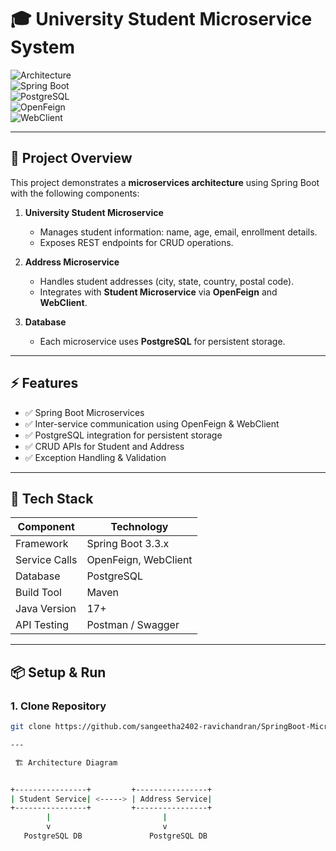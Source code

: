 # 🎓 University Student Microservice System

![Architecture](https://img.shields.io/badge/Microservices-Architecture-blue)  
![Spring Boot](https://img.shields.io/badge/Spring%20Boot-3.3.x-brightgreen)  
![PostgreSQL](https://img.shields.io/badge/Database-PostgreSQL-blueviolet)  
![OpenFeign](https://img.shields.io/badge/OpenFeign-Client-orange)  
![WebClient](https://img.shields.io/badge/WebClient-Reactive-yellowgreen)  

---

## 🔹 Project Overview

This project demonstrates a **microservices architecture** using Spring Boot with the following components:

1. **University Student Microservice**  
   - Manages student information: name, age, email, enrollment details.  
   - Exposes REST endpoints for CRUD operations.

2. **Address Microservice**  
   - Handles student addresses (city, state, country, postal code).  
   - Integrates with **Student Microservice** via **OpenFeign** and **WebClient**.

3. **Database**  
   - Each microservice uses **PostgreSQL** for persistent storage.  

---

## ⚡ Features

* ✅ Spring Boot Microservices
* ✅ Inter-service communication using OpenFeign & WebClient
* ✅ PostgreSQL integration for persistent storage
* ✅ CRUD APIs for Student and Address
* ✅ Exception Handling & Validation

---

## 🚀 Tech Stack

| Component     | Technology           |
| ------------- | -------------------- |
| Framework     | Spring Boot 3.3.x    |
| Service Calls | OpenFeign, WebClient |
| Database      | PostgreSQL           |
| Build Tool    | Maven                |
| Java Version  | 17+                  |
| API Testing   | Postman / Swagger    |

---

## 📦 Setup & Run

### 1. Clone Repository


```bash
git clone https://github.com/sangeetha2402-ravichandran/SpringBoot-Microservices-App.git

---

 🏗 Architecture Diagram


+----------------+         +----------------+
| Student Service| <-----> | Address Service|
+----------------+         +----------------+
        |                         |
        v                         v
   PostgreSQL DB               PostgreSQL DB




